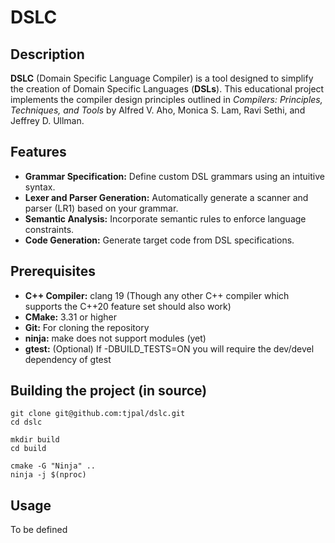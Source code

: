 # DSLC
## Description
**DSLC** (Domain Specific Language Compiler) is a tool designed to simplify the creation of Domain Specific Languages (**DSLs**). This educational project implements the compiler design principles outlined in *Compilers: Principles, Techniques, and Tools* by Alfred V. Aho, Monica S. Lam, Ravi Sethi, and Jeffrey D. Ullman.

## Features
- **Grammar Specification:** Define custom DSL grammars using an intuitive syntax.
- **Lexer and Parser Generation:** Automatically generate a scanner and parser (LR1) based on your grammar.
- **Semantic Analysis:** Incorporate semantic rules to enforce language constraints.
- **Code Generation:** Generate target code from DSL specifications.

## Prerequisites
- **C++ Compiler:** clang 19 (Though any other C++ compiler which supports the C++20 feature set should also work)
- **CMake:** 3.31 or higher
- **Git:** For cloning the repository
- **ninja:** make does not support modules (yet)
- **gtest:** (Optional) If -DBUILD_TESTS=ON you will require the dev/devel dependency of gtest

## Building the project (in source)
```
git clone git@github.com:tjpal/dslc.git
cd dslc

mkdir build
cd build

cmake -G "Ninja" ..
ninja -j $(nproc)
```

## Usage
To be defined